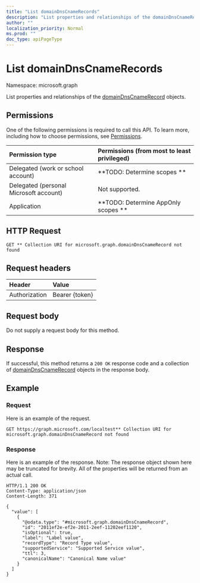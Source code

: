 ```yaml
---
title: "List domainDnsCnameRecords"
description: "List properties and relationships of the domainDnsCnameRecord objects."
author: ""
localization_priority: Normal
ms.prod: ""
doc_type: apiPageType
---
```


# List domainDnsCnameRecords

Namespace: microsoft.graph

List properties and relationships of the [domainDnsCnameRecord](../resources/domaindnscnamerecord.md) objects.

## Permissions
One of the following permissions is required to call this API. To learn more, including how to choose permissions, see [Permissions](/concepts/permissions-reference.md).

|Permission type|Permissions (from most to least privileged)|
|:---|:---|
|Delegated (work or school account)|**TODO: Determine scopes **|
|Delegated (personal Microsoft account)|Not supported.|
|Application|**TODO: Determine AppOnly scopes **|

## HTTP Request
<!-- {
  "blockType": "ignored"
}
-->
``` http
GET ** Collection URI for microsoft.graph.domainDnsCnameRecord not found
```

## Request headers
|Header|Value|
|:---|:---|
|Authorization|Bearer {token}|

## Request body
Do not supply a request body for this method.

## Response
If successful, this method returns a `200 OK` response code and a collection of [domainDnsCnameRecord](../resources/domaindnscnamerecord.md) objects in the response body.

## Example

### Request
Here is an example of the request.
<!-- {
  "blockType": "request",
  "name": "get_domaindnscnamerecord"
}
-->
``` http
GET https://graph.microsoft.com/localtest** Collection URI for microsoft.graph.domainDnsCnameRecord not found
```

### Response
Here is an example of the response. Note: The response object shown here may be truncated for brevity. All of the properties will be returned from an actual call.
<!-- {
  "blockType": "response",
  "truncated": true,
  "@odata.type": "collection(microsoft.graph.domaindnscnamerecord)"
}
-->
``` http
HTTP/1.1 200 OK
Content-Type: application/json
Content-Length: 371

{
  "value": [
    {
      "@odata.type": "#microsoft.graph.domainDnsCnameRecord",
      "id": "2011ef2e-ef2e-2011-2eef-11202eef1120",
      "isOptional": true,
      "label": "Label value",
      "recordType": "Record Type value",
      "supportedService": "Supported Service value",
      "ttl": 3,
      "canonicalName": "Canonical Name value"
    }
  ]
}
```

